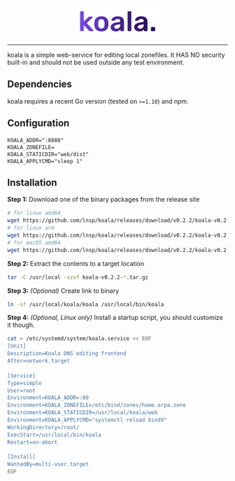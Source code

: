 <p align="center">
<img src="https://github.com/lnsp/koala/raw/master/web/src/assets/koala.png" alt="koala">
</p>
<hr>
koala is a simple web-service for editing local zonefiles. It HAS NO security built-in and should not be used outside any test environment.

## Dependencies
koala requires a recent Go version (tested on `>=1.10`) and npm.

## Configuration
```
KOALA_ADDR=":8080"
KOALA_ZONEFILE=
KOALA_STATICDIR="web/dist"
KOALA_APPLYCMD="sleep 1"
```
## Installation
**Step 1:** Download one of the binary packages from the release site
```bash
# for linux amd64
wget https://github.com/lnsp/koala/releases/download/v0.2.2/koala-v0.2.2-darwin-amd64.tar.gz
# for linux arm
wget https://github.com/lnsp/koala/releases/download/v0.2.2/koala-v0.2.2-linux-arm.tar.gz
# for macOS amd64
wget https://github.com/lnsp/koala/releases/download/v0.2.2/koala-v0.2.2-darwin-amd64.tar.gz
```
**Step 2:** Extract the contents to a target location
```bash
tar -C /usr/local -xzvf koala-v0.2.2-*.tar.gz
```
**Step 3:** *(Optional)* Create link to binary
```bash
ln -sf /usr/local/koala/koala /usr/local/bin/koala
```
**Step 4:** *(Optional, Linux only)* Install a startup script, you should customize it though.
```bash
cat > /etc/systemd/system/koala.service << EOF
[Unit]
Description=Koala DNS editing frontend
After=network.target

[Service]
Type=simple
User=root
Environment=KOALA_ADDR=:80
Environment=KOALA_ZONEFILE=/etc/bind/zones/home.arpa.zone
Environment=KOALA_STATICDIR=/usr/local/koala/web
Environment=KOALA_APPLYCMD="systemctl reload bind9"
WorkingDirectory=/root/
ExecStart=/usr/local/bin/koala
Restart=on-abort

[Install]
WantedBy=multi-user.target
EOF
```
